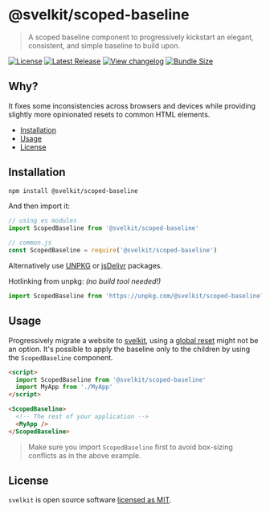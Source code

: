 # @svelkit/scoped-baseline

> A scoped baseline component to progressively kickstart an elegant, consistent, and simple baseline to build upon.

[![License](https://badgen.net/npm/license/@svelkit/scoped-baseline)](https://github.com/kenoxa/@svelkit/scoped-baseline/blob/main/LICENSE)
[![Latest Release](https://badgen.net/npm/v/@svelkit/scoped-baseline)](https://www.npmjs.com/package/@svelkit/scoped-baseline)
[![View changelog](https://badgen.net/badge/%E2%80%8B/Explore%20Changelog/green?icon=awesome)](https://changelogs.xyz/@svelkit/scoped-baseline)
[![Bundle Size](https://badgen.net/bundlephobia/minzip/@svelkit/scoped-baseline)](https://bundlephobia.com/result?p=@svelkit/scoped-baseline)

## Why?

It fixes some inconsistencies across browsers and devices while providing slightly more opinionated resets to common HTML elements.

<!-- prettier-ignore-start -->
<!-- START doctoc generated TOC please keep comment here to allow auto update -->
<!-- DON'T EDIT THIS SECTION, INSTEAD RE-RUN doctoc TO UPDATE -->


- [Installation](#installation)
- [Usage](#usage)
- [License](#license)

<!-- END doctoc generated TOC please keep comment here to allow auto update -->
<!-- prettier-ignore-end -->

## Installation

```sh
npm install @svelkit/scoped-baseline
```

And then import it:

```js
// using es modules
import ScopedBaseline from '@svelkit/scoped-baseline'

// common.js
const ScopedBaseline = require('@svelkit/scoped-baseline')
```

Alternatively use [UNPKG](https://unpkg.com/@svelkit/scoped-baseline/) or [jsDelivr](https://cdn.jsdelivr.net/npm/@svelkit/scoped-baseline/) packages.

Hotlinking from unpkg: _(no build tool needed!)_

```js
import ScopedBaseline from 'https://unpkg.com/@svelkit/scoped-baseline?module'
```

## Usage

Progressively migrate a website to [svelkit], using a [global reset](../baseline/README.md) might not be an option. It's possible to apply the baseline only to the children by using the `ScopedBaseline` component.

```html
<script>
  import ScopedBaseline from '@svelkit/scoped-baseline'
  import MyApp from './MyApp'
</script>

<ScopedBaseline>
  <!-- The rest of your application -->
  <MyApp />
</ScopedBaseline>
```

> Make sure you import `ScopedBaseline` first to avoid box-sizing conflicts as in the above example.

## License

`svelkit` is open source software [licensed as MIT](https://github.com/kenoxa/svelkit/blob/main/LICENSE).

[svelkit]: https://svelkit.js.org/
[svelte]: https://svelte.dev/
